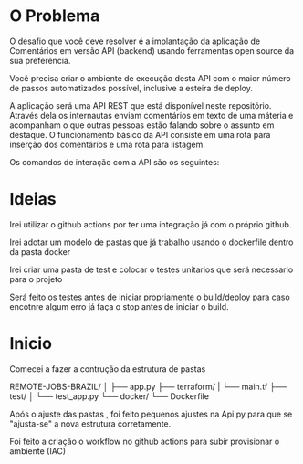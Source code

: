 
# O Problema

O desafio que você deve resolver é a implantação da aplicação de Comentários em versão API (backend) usando ferramentas open source da sua preferência.

Você precisa criar o ambiente de execução desta API com o maior número de passos automatizados possível, inclusive a esteira de deploy.

A aplicação será uma API REST que está disponível neste repositório. Através dela os internautas enviam comentários em texto de uma máteria e acompanham o que outras pessoas estão falando sobre o assunto em destaque. O funcionamento básico da API consiste em uma rota para inserção dos comentários e uma rota para listagem.

Os comandos de interação com a API são os seguintes:

# Ideias 

Irei utilizar o github actions por ter uma integração já com o próprio github. 

Irei adotar um modelo de pastas que já trabalho usando o dockerfile dentro da pasta docker

Irei criar uma pasta de test e colocar o testes unitarios que será necessario para o projeto

Será feito os testes antes de iniciar propriamente o build/deploy para caso encotnre algum erro já faça o stop antes de iniciar o build.


# Inicio 

Comecei a fazer a contrução da estrutura de pastas 

REMOTE-JOBS-BRAZIL/
│
├── app.py
├── terraform/
|   └── main.tf
├── test/
│   └── test_app.py
└── docker/
    └── Dockerfile

Após o ajuste das pastas , foi feito pequenos ajustes na Api.py para que se "ajusta-se" a nova estrutura corretamente. 

Foi feito a criação o workflow no github actions para subir provisionar o ambiente (IAC)